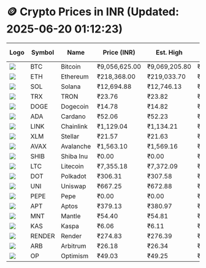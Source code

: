 # 🪙 Crypto Prices in INR (Updated: 2025-06-20 01:12:23)

| Logo | Symbol | Name       | Price (INR) | Est. High | Est. Low | Gross Profit | Fees | Net Profit | ROI % |
|------|--------|------------|-------------|-----------|----------|---------------|------|-------------|--------|
| ![](https://coin-images.coingecko.com/coins/images/1/large/bitcoin.png?1696501400) | BTC    | Bitcoin    | ₹9,056,625.00 | ₹9,069,205.80 | ₹9,044,044.20 | ₹278.21 | ₹200.00 | ₹78.21 | 0.08% |
| ![](https://coin-images.coingecko.com/coins/images/279/large/ethereum.png?1696501628) | ETH    | Ethereum   | ₹218,368.00 | ₹219,033.70 | ₹217,702.30 | ₹611.57 | ₹200.00 | ₹411.57 | 0.41% |
| ![](https://coin-images.coingecko.com/coins/images/4128/large/solana.png?1718769756) | SOL    | Solana     | ₹12,694.88 | ₹12,746.13 | ₹12,643.62 | ₹810.76 | ₹200.00 | ₹610.76 | 0.61% |
| ![](https://coin-images.coingecko.com/coins/images/1094/large/tron-logo.png?1696502193) | TRX    | TRON       | ₹23.76 | ₹23.82 | ₹23.70 | ₹480.95 | ₹200.00 | ₹280.95 | 0.28% |
| ![](https://coin-images.coingecko.com/coins/images/5/large/dogecoin.png?1696501409) | DOGE   | Dogecoin   | ₹14.78 | ₹14.82 | ₹14.74 | ₹549.54 | ₹200.00 | ₹349.54 | 0.35% |
| ![](https://coin-images.coingecko.com/coins/images/975/large/cardano.png?1696502090) | ADA    | Cardano    | ₹52.06 | ₹52.23 | ₹51.89 | ₹664.90 | ₹200.00 | ₹464.90 | 0.46% |
| ![](https://coin-images.coingecko.com/coins/images/877/large/chainlink-new-logo.png?1696502009) | LINK   | Chainlink  | ₹1,129.04 | ₹1,134.21 | ₹1,123.87 | ₹920.12 | ₹200.00 | ₹720.12 | 0.72% |
| ![](https://coin-images.coingecko.com/coins/images/100/large/fmpFRHHQ_400x400.jpg?1735231350) | XLM    | Stellar    | ₹21.57 | ₹21.63 | ₹21.51 | ₹515.93 | ₹200.00 | ₹315.93 | 0.32% |
| ![](https://coin-images.coingecko.com/coins/images/12559/large/Avalanche_Circle_RedWhite_Trans.png?1696512369) | AVAX   | Avalanche  | ₹1,563.10 | ₹1,569.16 | ₹1,557.04 | ₹778.01 | ₹200.00 | ₹578.01 | 0.58% |
| ![](https://coin-images.coingecko.com/coins/images/11939/large/shiba.png?1696511800) | SHIB   | Shiba Inu  | ₹0.00 | ₹0.00 | ₹0.00 | ₹518.21 | ₹200.00 | ₹318.21 | 0.32% |
| ![](https://coin-images.coingecko.com/coins/images/2/large/litecoin.png?1696501400) | LTC    | Litecoin   | ₹7,355.18 | ₹7,372.09 | ₹7,338.27 | ₹460.90 | ₹200.00 | ₹260.90 | 0.26% |
| ![](https://coin-images.coingecko.com/coins/images/12171/large/polkadot.png?1696512008) | DOT    | Polkadot   | ₹306.31 | ₹307.58 | ₹305.04 | ₹833.01 | ₹200.00 | ₹633.01 | 0.63% |
| ![](https://coin-images.coingecko.com/coins/images/12504/large/uniswap-logo.png?1720676669) | UNI    | Uniswap    | ₹667.25 | ₹672.88 | ₹661.62 | ₹1,701.73 | ₹200.00 | ₹1,501.73 | 1.50% |
| ![](https://coin-images.coingecko.com/coins/images/29850/large/pepe-token.jpeg?1696528776) | PEPE   | Pepe       | ₹0.00 | ₹0.00 | ₹0.00 | ₹791.22 | ₹200.00 | ₹591.22 | 0.59% |
| ![](https://coin-images.coingecko.com/coins/images/26455/large/aptos_round.png?1696525528) | APT    | Aptos      | ₹379.13 | ₹380.97 | ₹377.29 | ₹974.05 | ₹200.00 | ₹774.05 | 0.77% |
| ![](https://coin-images.coingecko.com/coins/images/30980/large/Mantle-Logo-mark.png?1739213200) | MNT    | Mantle     | ₹54.40 | ₹54.81 | ₹53.99 | ₹1,533.73 | ₹200.00 | ₹1,333.73 | 1.33% |
| ![](https://coin-images.coingecko.com/coins/images/25751/large/kaspa-icon-exchanges.png?1696524837) | KAS    | Kaspa      | ₹6.06 | ₹6.11 | ₹6.01 | ₹1,697.45 | ₹200.00 | ₹1,497.45 | 1.50% |
| ![](https://coin-images.coingecko.com/coins/images/11636/large/rndr.png?1696511529) | RENDER | Render     | ₹274.83 | ₹276.39 | ₹273.27 | ₹1,138.42 | ₹200.00 | ₹938.42 | 0.94% |
| ![](https://coin-images.coingecko.com/coins/images/16547/large/arb.jpg?1721358242) | ARB    | Arbitrum   | ₹26.18 | ₹26.34 | ₹26.02 | ₹1,268.50 | ₹200.00 | ₹1,068.50 | 1.07% |
| ![](https://coin-images.coingecko.com/coins/images/25244/large/Optimism.png?1696524385) | OP     | Optimism   | ₹49.03 | ₹49.25 | ₹48.81 | ₹891.17 | ₹200.00 | ₹691.17 | 0.69% |
